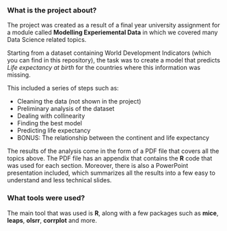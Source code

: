 ### What is the project about?

The project was created as a result of a final year university assignment for a module called **Modelling Experiemental Data** in which we covered many Data Science
related topics.

Starting from a dataset containing World Development Indicators (which you can find in this repository), the task was to create a model
that predicts *Life expectancy at birth* for the countries where this information was missing.

This included a series of steps such as:

* Cleaning the data (not shown in the project)
* Preliminary analysis of the dataset
* Dealing with collinearity 
* Finding the best model
* Predicting life expectancy
* BONUS: The relationship between the continent and life expectancy

The results of the analysis come in the form of a PDF file that covers all the topics above. The PDF file has an appendix that contains the **R** code that was used 
for each section.
Moreover, there is also a PowerPoint presentation included, which summarizes all the results into a few easy to understand and less technical slides.

### What tools were used?

The main tool that was used is **R**, along with a few packages such as **mice**, **leaps**, **olsrr**, **corrplot** and more.
